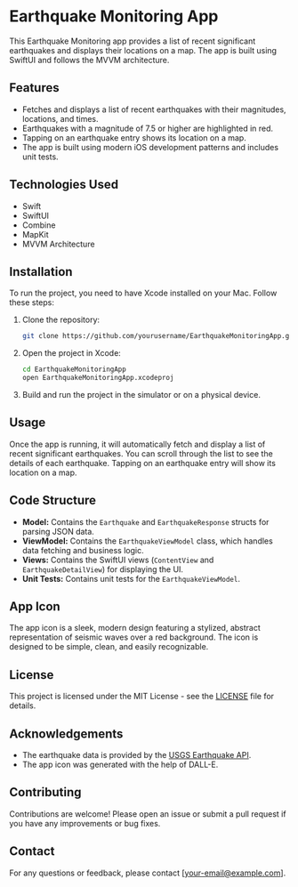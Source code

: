# Earthquake Monitoring App

This Earthquake Monitoring app provides a list of recent significant earthquakes and displays their locations on a map. The app is built using SwiftUI and follows the MVVM architecture.

## Features

- Fetches and displays a list of recent earthquakes with their magnitudes, locations, and times.
- Earthquakes with a magnitude of 7.5 or higher are highlighted in red.
- Tapping on an earthquake entry shows its location on a map.
- The app is built using modern iOS development patterns and includes unit tests.

## Technologies Used

- Swift
- SwiftUI
- Combine
- MapKit
- MVVM Architecture

## Installation

To run the project, you need to have Xcode installed on your Mac. Follow these steps:

1. Clone the repository:
    ```sh
    git clone https://github.com/yourusername/EarthquakeMonitoringApp.git
    ```

2. Open the project in Xcode:
    ```sh
    cd EarthquakeMonitoringApp
    open EarthquakeMonitoringApp.xcodeproj
    ```

3. Build and run the project in the simulator or on a physical device.

## Usage

Once the app is running, it will automatically fetch and display a list of recent significant earthquakes. You can scroll through the list to see the details of each earthquake. Tapping on an earthquake entry will show its location on a map.

## Code Structure

- **Model:** Contains the `Earthquake` and `EarthquakeResponse` structs for parsing JSON data.
- **ViewModel:** Contains the `EarthquakeViewModel` class, which handles data fetching and business logic.
- **Views:** Contains the SwiftUI views (`ContentView` and `EarthquakeDetailView`) for displaying the UI.
- **Unit Tests:** Contains unit tests for the `EarthquakeViewModel`.

## App Icon

The app icon is a sleek, modern design featuring a stylized, abstract representation of seismic waves over a red background. The icon is designed to be simple, clean, and easily recognizable.

## License

This project is licensed under the MIT License - see the [LICENSE](LICENSE) file for details.

## Acknowledgements

- The earthquake data is provided by the [USGS Earthquake API](https://earthquake.usgs.gov/fdsnws/event/1/).
- The app icon was generated with the help of DALL-E.

## Contributing

Contributions are welcome! Please open an issue or submit a pull request if you have any improvements or bug fixes.

## Contact

For any questions or feedback, please contact [your-email@example.com].
